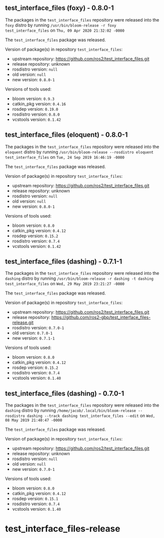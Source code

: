 ## test_interface_files (foxy) - 0.8.0-1

The packages in the `test_interface_files` repository were released into the `foxy` distro by running `/usr/bin/bloom-release -r foxy test_interface_files` on `Thu, 09 Apr 2020 21:32:02 -0000`

The `test_interface_files` package was released.

Version of package(s) in repository `test_interface_files`:

- upstream repository: https://github.com/ros2/test_interface_files.git
- release repository: unknown
- rosdistro version: `null`
- old version: `null`
- new version: `0.8.0-1`

Versions of tools used:

- bloom version: `0.9.3`
- catkin_pkg version: `0.4.16`
- rosdep version: `0.19.0`
- rosdistro version: `0.8.0`
- vcstools version: `0.1.42`


## test_interface_files (eloquent) - 0.8.0-1

The packages in the `test_interface_files` repository were released into the `eloquent` distro by running `/usr/bin/bloom-release --rosdistro eloquent test_interface_files` on `Tue, 24 Sep 2019 16:46:19 -0000`

The `test_interface_files` package was released.

Version of package(s) in repository `test_interface_files`:

- upstream repository: https://github.com/ros2/test_interface_files.git
- release repository: unknown
- rosdistro version: `null`
- old version: `null`
- new version: `0.8.0-1`

Versions of tools used:

- bloom version: `0.8.0`
- catkin_pkg version: `0.4.12`
- rosdep version: `0.15.2`
- rosdistro version: `0.7.4`
- vcstools version: `0.1.42`


## test_interface_files (dashing) - 0.7.1-1

The packages in the `test_interface_files` repository were released into the `dashing` distro by running `/usr/bin/bloom-release -r dashing -t dashing test_interface_files` on `Wed, 29 May 2019 23:21:27 -0000`

The `test_interface_files` package was released.

Version of package(s) in repository `test_interface_files`:

- upstream repository: https://github.com/ros2/test_interface_files.git
- release repository: https://github.com/ros2-gbp/test_interface_files-release.git
- rosdistro version: `0.7.0-1`
- old version: `0.7.0-1`
- new version: `0.7.1-1`

Versions of tools used:

- bloom version: `0.8.0`
- catkin_pkg version: `0.4.12`
- rosdep version: `0.15.2`
- rosdistro version: `0.7.4`
- vcstools version: `0.1.40`


## test_interface_files (dashing) - 0.7.0-1

The packages in the `test_interface_files` repository were released into the `dashing` distro by running `/home/jacob/.local/bin/bloom-release --rosdistro dashing --track dashing test_interface_files --edit` on `Wed, 08 May 2019 21:40:47 -0000`

The `test_interface_files` package was released.

Version of package(s) in repository `test_interface_files`:

- upstream repository: https://github.com/ros2/test_interface_files.git
- release repository: unknown
- rosdistro version: `null`
- old version: `null`
- new version: `0.7.0-1`

Versions of tools used:

- bloom version: `0.8.0`
- catkin_pkg version: `0.4.12`
- rosdep version: `0.15.1`
- rosdistro version: `0.7.4`
- vcstools version: `0.1.40`


# test_interface_files-release